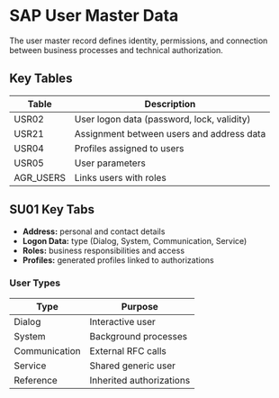 # SAP User Master Data

The user master record defines identity, permissions, and connection between business processes and technical authorization.

## Key Tables
| Table | Description |
|--------|--------------|
| USR02 | User logon data (password, lock, validity) |
| USR21 | Assignment between users and address data |
| USR04 | Profiles assigned to users |
| USR05 | User parameters |
| AGR_USERS | Links users with roles |

## SU01 Key Tabs
- **Address:** personal and contact details
- **Logon Data:** type (Dialog, System, Communication, Service)
- **Roles:** business responsibilities and access
- **Profiles:** generated profiles linked to authorizations

### User Types
| Type | Purpose |
|------|----------|
| Dialog | Interactive user |
| System | Background processes |
| Communication | External RFC calls |
| Service | Shared generic user |
| Reference | Inherited authorizations |